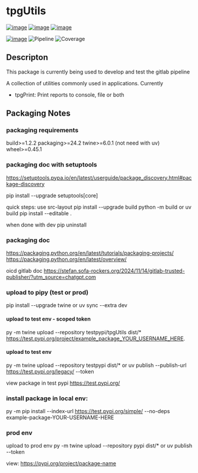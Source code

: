 # tpgUtils

[![image](https://img.shields.io/pypi/v/tpgUtils.svg)](https://python.org/pypi/tpgUtils)
[![image](https://img.shields.io/pypi/l/tpgUtils.svg)](https://python.org/pypi/tpgUtils)
[![image](https://img.shields.io/pypi/pyversions/tpgUtils.svg)](https://python.org/pypi/tpgUtils)

[![image](https://img.shields.io/pypi/dm/app_config?style=flat-square)](https://pypistats.org/packages/tpgUtils)
![Pipeline](https://gitlab.com/tpgllc/tpgUtils/badges/main/pipeline.svg)
![Coverage](https://gitlab.com/tpgllc/tpgUtils/badges/main/coverage.svg)

## Descripton

This package is currently being used to develop and test the gitlab pipeline

A collection of utilities commonly used in applications.  Currently

 - tpgPrint: Print reports to console, file or both



## Packaging Notes

### packaging requirements
build>=1.2.2
packaging>=24.2
twine>=6.0.1 (not need with uv)
wheel>=0.45.1


### packaging doc with setuptools

https://setuptools.pypa.io/en/latest/userguide/package_discovery.html#package-discovery

  pip install --upgrade setuptools[core]

quick steps:
use src-layout
  pip install --upgrade build
  python -m build
  or
  uv build
  pip install --editable .

when done with dev
  pip uninstall <pkg-name>


### packaging doc
https://packaging.python.org/en/latest/tutorials/packaging-projects/
https://packaging.python.org/en/latest/overview/

oicd gitlab doc
https://stefan.sofa-rockers.org/2024/11/14/gitlab-trusted-publisher/?utm_source=chatgpt.com

### upload to pipy (test or prod)
  pip install --upgrade twine
 or
  uv sync --extra dev

#### upload to test env - scoped token
  py -m twine upload --repository testpypi/tpgUtils dist/*
https://test.pypi.org/project/example_package_YOUR_USERNAME_HERE.

#### upload to test env
  py -m twine upload --repository testpypi dist/*
or
  uv publish --publish-url https://test.pypi.org/legacy/ --token <your-token>

view package in test pypi
https://test.pypi.org/

### install package in local env:

  py -m pip install --index-url https://test.pypi.org/simple/ --no-deps example-package-YOUR-USERNAME-HERE

### prod env

upload to prod env
  py -m twine upload --repository pypi dist/*
or
  uv publish --token <your-token>

view:
https://pypi.org/project/package-name


